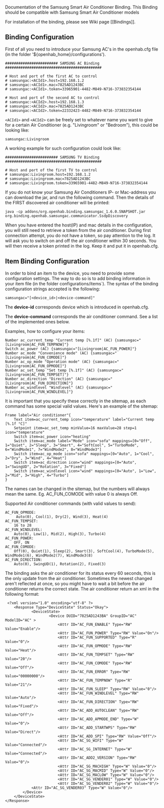 Documentation of the Samsung Smart Air Conditioner Binding. This Binding should be compatible with Samsung Smart Air Conditioner models

For installation of the binding, please see Wiki page [[Bindings]].

## Binding Configuration

First of all you need to introduce your Samsung AC's in the openhab.cfg file (in the folder '${openhab_home}/configurations').

    ######################## SAMSUNG AC Binding ############################################

    # Host and port of the first AC to control
    # samsungac:<ACId1>.host=192.168.1.2
    # samsungac:<ACId1>.mac=7825AD1243BC
    # samsungac:<ACId1>.token=33965901-4482-M849-N716-373832354144
    
    # Host and port of the second AC to control
    # samsungac:<ACId2>.host=192.168.1.3
    # samsungac:<ACId2>.mac=7825AD1243BC
    # samsungac:<ACId2>.token=22332423-4482-M849-N716-373832354144

`<ACId1>` and `<ACId2>` can be freely set to whatever name you want to give for a certain Air Conditioner (e.g. "Livingroom" or "Bedroom"), this could be looking like:

    samsungac:Livingroom

A working example for such configuration could look like:

    ######################## SAMSUNG TV Binding ############################################
    
    # Host and port of the first TV to control
    # samsungac:Livingroom.host=192.168.1.2
    # samsungac:Livingroom.mac=7825AD1243BC
    # samsungac:Livingroom.token=33965901-4482-M849-N716-373832354144

If you do not know your Samsung Air Conditioners IP- or Mac-address you can download the jar, and run the following command. Then the details of the FIRST discovered air conditioner will be printed:

    java -cp addons/org.openhab.binding.samsungac_1.6.0.SNAPSHOT.jar org.binding.openhab.samsungac.communicator.SsdpDiscovery

When you have entered the host(IP) and mac details in the configuration, you will still need to retrieve a token from the air conditioner.
During first connection attempt, you do not have a token, so pay attention to the log. It will ask you to switch on and off the air conditioner within 30 seconds. You will then receive a token printed in the log. Keep it and put it in openhab.cfg.

## Item Binding Configuration

In order to bind an item to the device, you need to provide some configuration settings. The way to do so is to add binding information in your item file (in the folder configurations/items`). The syntax of the binding configuration strings accepted is the following:

    samsungac="[<device_id>|<device-command]"

The **device-id** corresponds device which is introduced in openhab.cfg.

The **device-command** corresponds the air conditioner command. See a list of the implemented ones below.

Examples, how to configure your items:

    Number ac_current_temp "Current temp [%.1f]" (AC) {samsungac="[Livingroom|AC_FUN_TEMPNOW]"}
    Switch ac_power (AC) {samsungac="[Livingroom|AC_FUN_POWER]"}
    Number ac_mode "Convenience mode" (AC) {samsungac="[Livingroom|AC_FUN_COMODE]"}
    Number ac_op_mode "Operation mode" (AC) {samsungac="[Livingroom|AC_FUN_OPMODE]"}
    Number ac_set_temp "Set temp [%.1f]" (AC) {samsungac="[Livingroom|AC_FUN_TEMPSET]"}
    Number ac_direction "Direction" (AC) {samsungac="[Livingroom|AC_FUN_DIRECTION]"}
    Number ac_windlevel "Windlevel" (AC) {samsungac="[Livingroom|AC_FUN_WINDLEVEL]"}

It is important that you specify these correctly in the sitemap, as each command has some special valid values. Here's an example of the sitemap:

    Frame label="Air conditioner"{
        Text item=ac_current_temp icon="temperature" label="Current temp [%.1f °C]"
        Setpoint item=ac_set_temp minValue=16 maxValue=28 step=1 icon="temperature"
        Switch item=ac_power icon="heating"
        Switch item=ac_mode label="Mode" icon="sofa" mappings=[0="Off", 1="Quiet", 2="Sleep", 3="Smart", 4="SoftCool", 5="TurboMode", 6="WindMode1", 7="WindMode2", 8="WindMode3"]
        Switch item=ac_op_mode icon="sofa" mappings=[0="Auto", 1="Cool", 2="Dry", 3="Wind", 4="Heat"]
        Switch item=ac_direction icon="wind" mappings=[0="Auto", 1="SwingUD", 2="Rotation", 3="Fixed"]
        Switch item=ac_windlevel icon="wind" mappings=[0="Auto", 1="Low", 2="Mid", 3="High", 4="Turbo"]
    }

The names can be changed in the sitemap, but the numbers will always mean the same. Eg. AC_FUN_COMODE with value 0 is always Off.

Supported Air conditioner commands (with valid values to send):

    AC_FUN_OPMODE:
         Auto(0), Cool(1), Dry(2), Wind(3), Heat(4)
    AC_FUN_TEMPSET: 
        16 to 28 
    AC_FUN_WINDLEVEL:
        Auto(0), Low(1), Mid(2), High(3), Turbo(4) 
    AC_FUN_POWER: 
        OFF, ON 
    AC_FUN_COMODE:
        Off(0), Quiet(1), Sleep(2), Smart(3), SoftCool(4), TurboMode(5), WindMode1(6), WindMode2(7), WindMode3(8) 
    AC_FUN_DIRECTION:
        Auto(0), SwingUD(1), Rotation(2), Fixed(3)

 The binding asks the air conditioner for its status every 60 seconds, this is the only update from the air conditioner. Sometimes the newest changed aren't reflected at once, so you might have to wait a bit before the air conditioner returns the correct state.
 The air conditioner return an xml in the following format:
```
 <?xml version="1.0" encoding="utf-8" ?>
    <Response Type="DeviceState" Status="Okay">
            <DeviceState>
                    <Device DUID="7825AD1243BA" GroupID="AC" ModelID="AC" >
                        <Attr ID="AC_FUN_ENABLE" Type="RW" Value="Enable"/>
                        <Attr ID="AC_FUN_POWER" Type="RW" Value="On"/>
                        <Attr ID="AC_FUN_SUPPORTED" Type="R" Value="0"/>
                        <Attr ID="AC_FUN_OPMODE" Type="RW" Value="Heat"/>
                        <Attr ID="AC_FUN_TEMPSET" Type="RW" Value="20"/>
                        <Attr ID="AC_FUN_COMODE" Type="RW" Value="Off"/>
                        <Attr ID="AC_FUN_ERROR" Type="RW" Value="00000000"/>
                        <Attr ID="AC_FUN_TEMPNOW" Type="R" Value="21"/>
                        <Attr ID="AC_FUN_SLEEP" Type="RW" Value="0"/>
                        <Attr ID="AC_FUN_WINDLEVEL" Type="RW" Value="Auto"/>
                        <Attr ID="AC_FUN_DIRECTION" Type="RW" Value="Fixed"/>
                        <Attr ID="AC_ADD_AUTOCLEAN" Type="RW" Value="Off"/>
                        <Attr ID="AC_ADD_APMODE_END" Type="W" Value="0"/>
                        <Attr ID="AC_ADD_STARTWPS" Type="RW" Value="Direct"/>
                        <Attr ID="AC_ADD_SPI" Type="RW" Value="Off"/>
                        <Attr ID="AC_SG_WIFI" Type="W" Value="Connected"/>
                        <Attr ID="AC_SG_INTERNET" Type="W" Value="Connected"/>
                        <Attr ID="AC_ADD2_VERSION" Type="RW" Value="0"/>
                        <Attr ID="AC_SG_MACHIGH" Type="W" Value="0"/>
                        <Attr ID="AC_SG_MACMID" Type="W" Value="0"/>
                        <Attr ID="AC_SG_MACLOW" Type="W" Value="0"/>
                        <Attr ID="AC_SG_VENDER01" Type="W" Value="0"/>
                        <Attr ID="AC_SG_VENDER02" Type="W" Value="0"/>
            <Attr ID="AC_SG_VENDER03" Type="W" Value="0"/>
        </Device>
    </DeviceState>
</Response> 
```